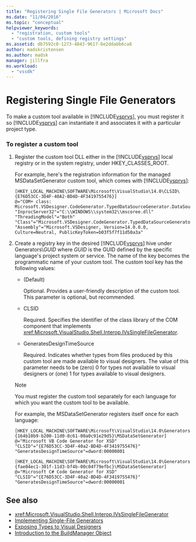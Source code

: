 ```yaml
---
title: "Registering Single File Generators | Microsoft Docs"
ms.date: "11/04/2016"
ms.topic: "conceptual"
helpviewer_keywords:
  - "registration, custom tools"
  - "custom tools, defining registry settings"
ms.assetid: db7592c0-1273-4843-9617-6e2ddabb6ca8
author: madskristensen
ms.author: madsk
manager: jillfra
ms.workload:
  - "vssdk"
---
```

# Registering Single File Generators
To make a custom tool available in [!INCLUDE[vsprvs](../../code-quality/includes/vsprvs_md.md)], you must register it so [!INCLUDE[vsprvs](../../code-quality/includes/vsprvs_md.md)] can instantiate it and associates it with a particular project type.

### To register a custom tool

1. Register the custom tool DLL either in the [!INCLUDE[vsprvs](../../code-quality/includes/vsprvs_md.md)] local registry or in the system registry, under HKEY_CLASSES_ROOT.

    For example, here's the registration information for the managed MSDataSetGenerator custom tool, which comes with [!INCLUDE[vsprvs](../../code-quality/includes/vsprvs_md.md)]:

   ```
   [HKEY_LOCAL_MACHINE\SOFTWARE\Microsoft\VisualStudio\14.0\CLSID\{E76D53CC-3D4F-40A2-BD4D-4F3419755476}]
   @="COM+ class: Microsoft.VSDesigner.CodeGenerator.TypedDataSourceGenerator.DataSourceGeneratorWrapper"
   "InprocServer32"="C:\\WINDOWS\\system32\\mscoree.dll"
   "ThreadingModel"="Both"
   "Class"="Microsoft.VSDesigner.CodeGenerator.TypedDataSourceGenerator.DataSourceGeneratorWrapper"
   "Assembly"="Microsoft.VSDesigner, Version=14.0.0.0, Culture=Neutral, PublicKeyToken=b03f5f7f11d50a3a"
   ```

2. Create a registry key in the desired [!INCLUDE[vsprvs](../../code-quality/includes/vsprvs_md.md)] hive under Generators\\*GUID* where *GUID* is the GUID defined by the specific language's project system or service. The name of the key becomes the programmatic name of your custom tool. The custom tool key has the following values:

   - (Default)

        Optional. Provides a user-friendly description of the custom tool. This parameter is optional, but recommended.

   - CLSID

        Required. Specifies the identifier of the class library of the COM component that implements <xref:Microsoft.VisualStudio.Shell.Interop.IVsSingleFileGenerator>.

   - GeneratesDesignTimeSource

        Required. Indicates whether types from files produced by this custom tool are made available to visual designers. The value of this parameter needs to be (zero) 0 for types not available to visual designers or (one) 1 for types available to visual designers.

   > [!NOTE]
   > You must register the custom tool separately for each language for which you want the custom tool to be available.

    For example, the MSDataSetGenerator registers itself once for each language:

   ```
   [HKEY_LOCAL_MACHINE\SOFTWARE\Microsoft\VisualStudio\14.0\Generators\{164b10b9-b200-11d0-8c61-00a0c91e29d5}\MSDataSetGenerator]
   @="Microsoft VB Code Generator for XSD"
   "CLSID"="{E76D53CC-3D4F-40a2-BD4D-4F3419755476}"
   "GeneratesDesignTimeSource"=dword:00000001

   [HKEY_LOCAL_MACHINE\SOFTWARE\Microsoft\VisualStudio\14.0\Generators\{fae04ec1-301f-11d3-bf4b-00c04f79efbc}\MSDataSetGenerator]
   @="Microsoft C# Code Generator for XSD"
   "CLSID"="{E76D53CC-3D4F-40a2-BD4D-4F3419755476}"
   "GeneratesDesignTimeSource"=dword:00000001
   ```

## See also
- <xref:Microsoft.VisualStudio.Shell.Interop.IVsSingleFileGenerator>
- [Implementing Single-File Generators](../../extensibility/internals/implementing-single-file-generators.md)
- [Exposing Types to Visual Designers](../../extensibility/internals/exposing-types-to-visual-designers.md)
- [Introduction to the BuildManager Object](https://msdn.microsoft.com/library/50080ec2-c1c9-412c-98ef-18d7f895e7fa)
